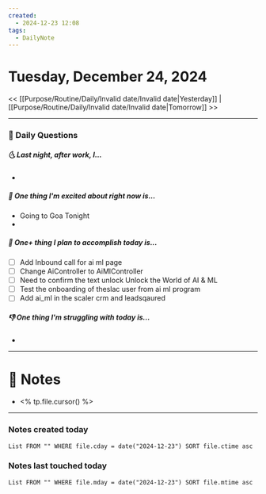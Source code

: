 ```yaml
---
created:
  - 2024-12-23 12:08
tags:
  - DailyNote
---
```



#  Tuesday, December 24, 2024

<< [[Purpose/Routine/Daily/Invalid date/Invalid date|Yesterday]] | [[Purpose/Routine/Daily/Invalid date/Invalid date|Tomorrow]] >>

---
### 📅 Daily Questions
##### 🌜 Last night, after work, I...
- 

##### 🙌 One thing I'm excited about right now is...
-  Going to Goa Tonight 
- 

##### 🚀 One+ thing I plan to accomplish today is...
- [ ] Add Inbound call for ai ml page
- [ ] Change AiController to AiMlController
- [ ] Need to confirm the text unlock Unlock the World of AI & ML
- [ ] Test the onboarding of theslac user from ai ml program
- [ ] Add ai_ml in the scaler crm and leadsqaured

##### 👎 One thing I'm struggling with today is...
- 

---
# 📝 Notes
- <% tp.file.cursor() %>

---
### Notes created today
```dataview
List FROM "" WHERE file.cday = date("2024-12-23") SORT file.ctime asc
```

### Notes last touched today
```dataview
List FROM "" WHERE file.mday = date("2024-12-23") SORT file.mtime asc
```